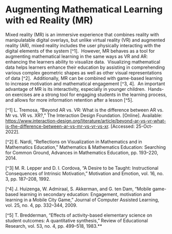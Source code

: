# Augmenting Mathematical Learning with ed Reality (MR)

Mixed reality (MR) is an immersive experience that combines reality with manipulatable digital overlays, but unlike virtual reality (VR) and augmented reality (AR), mixed reality includes the user physically interacting with the digital elements of the system [^1].  However, MR behaves as a tool for augmenting mathematical learning in the same ways as VR and AR: enhancing the learners ability to visualize data.  Visualizing mathematical data helps learners enhance their education by assisting in comprehending various complex geometric shapes as well as other visual representations of data [^2].  Additionally, MR can be combined with game-based learning to increase motivation and mathematical engagement [^3, 4].  An important advantage of MR is its interactivity, especially in younger children.  Hands-on exercises are a strong tool for engaging students in the learning process, and allows for more information retention after a lesson [^5].


[^1] L. Tremosa, “Beyond AR vs. VR: What is the difference between AR vs. Mr vs. VR vs. XR?,” The Interaction Design Foundation. [Online]. Available: https://www.interaction-design.org/literature/article/beyond-ar-vs-vr-what-is-the-difference-between-ar-vs-mr-vs-vr-vs-xr. [Accessed: 25-Oct-2022]. 

[^2] E. Nardi, “Reflections on Visualization in Mathematics and in Mathematics Education,” Mathematics & Mathematics Education: Searching for Common Ground, Advances in Mathematics Education, pp. 193–220, 2014.

[^3] M. R. Lepper and D. I. Cordova, “A Desire to be Taught: Instructional Consequences of Intrinsic Motivation,” Motivation and Emotion, vol. 16, no. 3, pp. 187–208, 1992.

[^4] J. Huizenga, W. Admiraal, S. Akkerman, and G. ten Dam, “Mobile game-based learning in secondary education: Engagement, motivation and learning in a Mobile City Game,” Journal of Computer Assisted Learning, vol. 25, no. 4, pp. 332–344, 2009.

[^5] T. Bredderman, “Effects of activity-based elementary science on student outcomes: A quantitative synthesis,” Review of Educational Research, vol. 53, no. 4, pp. 499–518, 1983.**